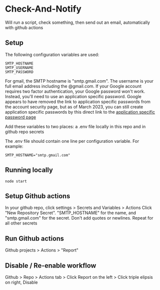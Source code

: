 # Check-And-Notify

Will run a script, check something, then send out an email, automatically with github actions

## Setup

The following configuration variables are used:

    SMTP_HOSTNAME
    SMTP_USERNAME
    SMTP_PASSWORD

For gmail, the SMTP hostname is "smtp.gmail.com".  The username is your full email address including the @gmail.com.  If your Google account requires two factor authentication, your Google password won't work.  Instead, you'll need to use an application specific password.  Google appears to have removed the link to application specific passwords from the account security page, but as of March 2023, you can still create application specific passwords by this direct link to the [application specific password page](https://myaccount.google.com/apppasswords)

Add these variables to two places: a .env file locally in this repo and in github repo secrets

The .env file should contain one line per configuration variable.  For example:

    SMTP_HOSTNAME="smtp.gmail.com"

## Running locally

    node start

## Setup Github actions

In your github repo, click settings > Secrets and Variables > Actions
Click "New Repository Secret".  "SMTP_HOSTNAME" for the name, and "smtp.gmail.com" for the secret.  Don't add quotes or newlines.  Repeat for all other secrets

## Run Github actions

Github projects > Actions > "Report"

## Disable / Re-enable workflow

Github > Repo > Actions tab > Click Report on the left > Click triple elipsis on right, Disable